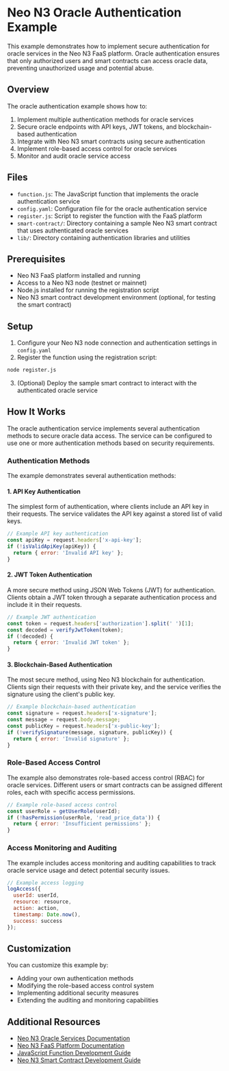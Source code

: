 # Neo N3 Oracle Authentication Example

This example demonstrates how to implement secure authentication for oracle services in the Neo N3 FaaS platform. Oracle authentication ensures that only authorized users and smart contracts can access oracle data, preventing unauthorized usage and potential abuse.

## Overview

The oracle authentication example shows how to:

1. Implement multiple authentication methods for oracle services
2. Secure oracle endpoints with API keys, JWT tokens, and blockchain-based authentication
3. Integrate with Neo N3 smart contracts using secure authentication
4. Implement role-based access control for oracle services
5. Monitor and audit oracle service access

## Files

- `function.js`: The JavaScript function that implements the oracle authentication service
- `config.yaml`: Configuration file for the oracle authentication service
- `register.js`: Script to register the function with the FaaS platform
- `smart-contract/`: Directory containing a sample Neo N3 smart contract that uses authenticated oracle services
- `lib/`: Directory containing authentication libraries and utilities

## Prerequisites

- Neo N3 FaaS platform installed and running
- Access to a Neo N3 node (testnet or mainnet)
- Node.js installed for running the registration script
- Neo N3 smart contract development environment (optional, for testing the smart contract)

## Setup

1. Configure your Neo N3 node connection and authentication settings in `config.yaml`
2. Register the function using the registration script:

```bash
node register.js
```

3. (Optional) Deploy the sample smart contract to interact with the authenticated oracle service

## How It Works

The oracle authentication service implements several authentication methods to secure oracle data access. The service can be configured to use one or more authentication methods based on security requirements.

### Authentication Methods

The example demonstrates several authentication methods:

#### 1. API Key Authentication

The simplest form of authentication, where clients include an API key in their requests. The service validates the API key against a stored list of valid keys.

```javascript
// Example API key authentication
const apiKey = request.headers['x-api-key'];
if (!isValidApiKey(apiKey)) {
  return { error: 'Invalid API key' };
}
```

#### 2. JWT Token Authentication

A more secure method using JSON Web Tokens (JWT) for authentication. Clients obtain a JWT token through a separate authentication process and include it in their requests.

```javascript
// Example JWT authentication
const token = request.headers['authorization'].split(' ')[1];
const decoded = verifyJwtToken(token);
if (!decoded) {
  return { error: 'Invalid JWT token' };
}
```

#### 3. Blockchain-Based Authentication

The most secure method, using Neo N3 blockchain for authentication. Clients sign their requests with their private key, and the service verifies the signature using the client's public key.

```javascript
// Example blockchain-based authentication
const signature = request.headers['x-signature'];
const message = request.body.message;
const publicKey = request.headers['x-public-key'];
if (!verifySignature(message, signature, publicKey)) {
  return { error: 'Invalid signature' };
}
```

### Role-Based Access Control

The example also demonstrates role-based access control (RBAC) for oracle services. Different users or smart contracts can be assigned different roles, each with specific access permissions.

```javascript
// Example role-based access control
const userRole = getUserRole(userId);
if (!hasPermission(userRole, 'read_price_data')) {
  return { error: 'Insufficient permissions' };
}
```

### Access Monitoring and Auditing

The example includes access monitoring and auditing capabilities to track oracle service usage and detect potential security issues.

```javascript
// Example access logging
logAccess({
  userId: userId,
  resource: resource,
  action: action,
  timestamp: Date.now(),
  success: success
});
```

## Customization

You can customize this example by:

- Adding your own authentication methods
- Modifying the role-based access control system
- Implementing additional security measures
- Extending the auditing and monitoring capabilities

## Additional Resources

- [Neo N3 Oracle Services Documentation](../../docs/neo-n3/components/oracle-services.md)
- [Neo N3 FaaS Platform Documentation](../../docs/neo-n3/README.md)
- [JavaScript Function Development Guide](../../docs/neo-n3/guides/function-development.md)
- [Neo N3 Smart Contract Development Guide](https://docs.neo.org/docs/en-us/develop/write/basics.html)
